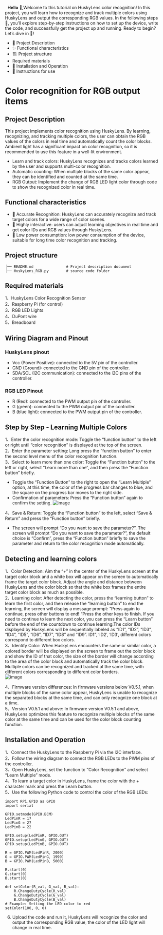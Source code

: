   __Hello__ 👋,Welcome to this tutorial on HuskyLens color recognition! In this project, you will learn how to recognize and track multiple colors using HuskyLens and output the corresponding RGB values. In the following steps 📜, you'll explore step-by-step instructions on how to set up the device, write the code, and successfully get the project up and running. Ready to begin? Let’s dive in 🚀!

- 📝 Project Description
- ✨ Functional characteristics
- 🏗  Project structure
- Required materials
- 🚀 Installation and Operation
- 🔧 Instructions for use

# Color recognition for RGB output items
## Project Description
This project implements color recognition using HuskyLens. By learning, recognizing, and tracking multiple colors, the user can obtain the RGB values of the colors in real time and automatically count the color blocks. Ambient light has a significant impact on color recognition, so it is recommended to use this feature in a well-lit environment.
- Learn and track colors: HuskyLens recognizes and tracks colors learned by the user and supports multi-color recognition.
- Automatic counting: When multiple blocks of the same color appear, they can be identified and counted at the same time.
- RGB Output: Implement the change of RGB LED light color through code to show the recognized color in real time.
## Functional characteristics
- 📏 Accurate Recognition: HuskyLens can accurately recognize and track target colors for a wide range of color scenes.
- 🎉 Highly interactive: users can adjust learning objectives in real time and get color IDs and RGB values through HuskyLens.
- 🔋 Low power consumption: low power consumption of the device, suitable for long time color recognition and tracking.
## Project structure
```
│── README.md               # Project description document
│── HuskyLens_RGB.py        # source code folder
```
## Required materials
1、HuskyLens Color Recognition Sensor  
2、Raspberry Pi (for control)  
3、RGB LED Lights  
4、DuPont wire  
5、Breadboard  
## Wiring Diagram and Pinout
### HuskyLens pinout
- Vcc (Power Positive): connected to the 5V pin of the controller.
- GND (Ground): connected to the GND pin of the controller.  
- SDA/SCL (I2C communication): connected to the I2C pins of the controller.  
### RGB LED Pinout
- R (Red): connected to the PWM output pin of the controller.  
- G (green): connected to the PWM output pin of the controller.
- B (blue light): connected to the PWM output pin of the controller.
## Step by Step - Learning Multiple Colors
1、Enter the color recognition mode: Toggle the “function button” to the left or right until “color recognition” is displayed at the top of the screen.  
2、Enter the parameter setting: Long press the “function button” to enter the second level menu of the color recognition function.  
3、Select to learn more than one color: Toggle the “Function button” to the left or right, select “Learn more than one”, and then press the “Function button” briefly.  
- Toggle the “Function Button” to the right to open the “Learn Multiple” option, at this time, the color of the progress bar changes to blue, and the square on the progress bar moves to the right side.
- Confirmation of parameters: Press the “Function button” again to confirm the setting.
![image](https://github.com/user-attachments/assets/62ecb00b-9e4a-4710-849b-bdfba5a938bb)

4、Save & Return: Toggle the “Function button” to the left, select “Save & Return” and press the “Function button” briefly.  
- The screen will prompt “Do you want to save the parameter?”. The screen will prompt “Do you want to save the parameter?”, the default choice is “Confirm”, press the “Function button” briefly to save the parameter and return to the color recognition mode automatically.
## Detecting and learning colors
1、Color Detection: Aim the “+” in the center of the HuskyLens screen at the target color block and a white box will appear on the screen to automatically frame the target color block. Adjust the angle and distance between HuskyLens and the color block so that the white box frames the entire target color block as much as possible.  
2、Learning color: After detecting the color, press the “learning button” to learn the first color, and then release the “learning button” to end the learning, the screen will display a message prompt: “Press again to continue, press other buttons to end! “Press the other keys to finish. If you need to continue to learn the next color, you can press the “Learn button” before the end of the countdown to continue learning.The color IDs displayed by HuskyLens will be sequentially labeled as “ID1”, “ID2”, “ID3”, “ID4”, “ID5”, “ID6”, “ID7”, “ID8” and “ID9”. ID1”, ‘ID2’, ‘ID3’, different colors correspond to different box colors.  
3、Identify Color: When HuskyLens encounters the same or similar color, a colored border will be displayed on the screen to frame out the color block and show the ID of that color, the size of the border will change according to the area of the color block and automatically track the color block. Multiple colors can be recognized and tracked at the same time, with different colors corresponding to different color borders.  
![image](https://github.com/user-attachments/assets/dce5d725-7389-4771-b5f9-965954caa0e8)

4、Firmware version differences: In firmware versions below V0.5.1, when multiple blocks of the same color appear, HuskyLens is unable to recognize the separated blocks at the same time, and can only recognize one block at a time.  
5、Version V0.5.1 and above: In firmware version V0.5.1 and above, HuskyLens optimizes this feature to recognize multiple blocks of the same color at the same time and can be used for the color block counting function.  
## Installation and Operation
1、Connect the HuskyLens to the Raspberry Pi via the I2C interface.  
2、Follow the wiring diagram to connect the RGB LEDs to the PWM pins of the controller.  
3、Open HuskyLens, set the function to “Color Recognition” and select “Learn Multiple” mode.  
4、To learn a target color in HuskyLens, frame the color with the + character mark and press the Learn button.  
5、Use the following Python code to control the color of the RGB LEDs:  
```
import RPi.GPIO as GPIO
import serial

GPIO.setmode(GPIO.BCM)
LedPinR = 17
LedPinG = 27
LedPinB = 22

GPIO.setup(LedPinR, GPIO.OUT)
GPIO.setup(LedPinG, GPIO.OUT)
GPIO.setup(LedPinB, GPIO.OUT)

R = GPIO.PWM(LedPinR, 2000)
G = GPIO.PWM(LedPinG, 1999)
B = GPIO.PWM(LedPinB, 5000)

R.start(0)
G.start(0)
B.start(0)

def setColor(R_val, G_val, B_val):
    R.ChangeDutyCycle(R_val)
    G.ChangeDutyCycle(G_val)
    B.ChangeDutyCycle(B_val)
# Example: Setting the LED color to red
setColor(100, 0, 0)
```
6. Upload the code and run it, HuskyLens will recognize the color and output the corresponding RGB value, the color of the LED light will change in real time.
